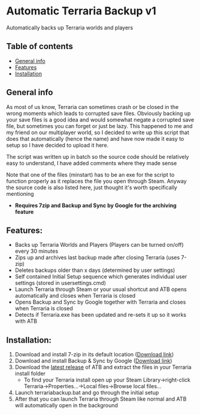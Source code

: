 # Automatic Terraria Backup v1
Automatically backs up Terraria worlds and players

## Table of contents
* [General info](#general-info)
* [Features](#features)
* [Installation](#installation)

## General info
As most of us know, Terraria can sometimes crash or be closed in the wrong moments which leads to corrupted save files.
Obviously backing up your save files is a good idea and would somewhat negate a corrupted save file, but sometimes you can forget or just be lazy.
This happened to me and my friend on our multiplayer world, so I decided to write up this script that does that automatically (hence the name) and have now made it easy to setup so I have decided to upload it here.

The script was written up in batch so the source code should be relatively easy to understand, I have added comments where they made sense

Note that one of the files (minstart) has to be an exe for the script to function properly as it replaces the file you open through Steam. Anyway the source code is also listed here, just thought it's worth specifically mentioning

* **Requires 7zip and Backup and Sync by Google for the archiving feature**

## Features:
* Backs up Terraria Worlds and Players (Players can be turned on/off) every 30 minutes
* Zips up and archives last backup made after closing Terraria (uses 7-zip)
* Deletes backups older than x days (determined by user settings)
* Self contained Initial Setup sequence which generates individual user settings (stored in usersettings.cmd)
* Launch Terraria through Steam or your usual shortcut and ATB opens automatically and closes when Terraria is closed
* Opens Backup and Sync by Google together with Terraria and closes when Terraria is closed
* Detects if Terraria.exe has been updated and re-sets it up so it works with ATB

## Installation:
1. Download and install 7-zip in its default location ([Download link](https://www.7-zip.org/ "https://www.7-zip.org/"))
2. Download and install Backup & Sync by Google ([Download link](https://www.google.com/drive/download/ "https://www.google.com/drive/download/"))
3. Download the [latest release](https://github.com/neckless-was-taken/automatic-terraria-backup-v1/releases/latest) of ATB and extract the files in your Terraria install folder 
   * To find your Terraria install open up your Steam Library->right-click Terraria->Properties...->Local files->Browse local files...
4. Launch terrariabackup.bat and go through the initial setup
5. After that you can launch Terraria through Steam like normal and ATB will automatically open in the background
